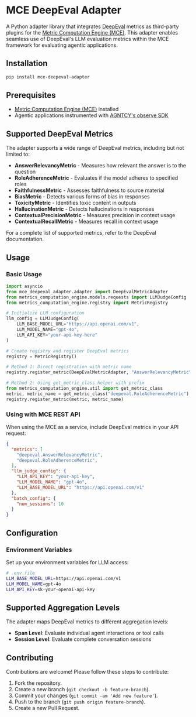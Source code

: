 # MCE DeepEval Adapter

A Python adapter library that integrates [DeepEval](https://github.com/confident-ai/deepeval) metrics as third-party plugins for the [Metric Computation Engine (MCE)](https://github.com/agntcy/telemetry-hub/tree/main/metrics_computation_engine). This adapter enables seamless use of DeepEval's LLM evaluation metrics within the MCE framework for evaluating agentic applications.

## Installation

```bash
pip install mce-deepeval-adapter
```

## Prerequisites

- [Metric Computation Engine (MCE)](https://github.com/agntcy/telemetry-hub/tree/main/metrics_computation_engine) installed
- Agentic applications instrumented with [AGNTCY's observe SDK](https://github.com/agntcy/observe)

## Supported DeepEval Metrics

The adapter supports a wide range of DeepEval metrics, including but not limited to:

- **AnswerRelevancyMetric** - Measures how relevant the answer is to the question
- **RoleAdherenceMetric** - Evaluates if the model adheres to specified roles
- **FaithfulnessMetric** - Assesses faithfulness to source material
- **BiasMetric** - Detects various forms of bias in responses
- **ToxicityMetric** - Identifies toxic content in outputs
- **HallucinationMetric** - Detects hallucinations in responses
- **ContextualPrecisionMetric** - Measures precision in context usage
- **ContextualRecallMetric** - Measures recall in context usage

For a complete list of supported metrics, refer to the DeepEval documentation.

## Usage

### Basic Usage

```python
import asyncio
from mce_deepeval_adapter.adapter import DeepEvalMetricAdapter
from metrics_computation_engine.models.requests import LLMJudgeConfig
from metrics_computation_engine.registry import MetricRegistry

# Initialize LLM configuration
llm_config = LLMJudgeConfig(
    LLM_BASE_MODEL_URL="https://api.openai.com/v1",
    LLM_MODEL_NAME="gpt-4o",
    LLM_API_KEY="your-api-key-here"
)

# Create registry and register DeepEval metrics
registry = MetricRegistry()

# Method 1: Direct registration with metric name
registry.register_metric(DeepEvalMetricAdapter, "AnswerRelevancyMetric")

# Method 2: Using get_metric_class helper with prefix
from metrics_computation_engine.util import get_metric_class
metric, metric_name = get_metric_class("deepeval.RoleAdherenceMetric")
registry.register_metric(metric, metric_name)
```

### Using with MCE REST API

When using the MCE as a service, include DeepEval metrics in your API request:

```json
{
  "metrics": [
    "deepeval.AnswerRelevancyMetric",
    "deepeval.RoleAdherenceMetric",
  ],
  "llm_judge_config": {
    "LLM_API_KEY": "your-api-key",
    "LLM_MODEL_NAME": "gpt-4o",
    "LLM_BASE_MODEL_URL": "https://api.openai.com/v1"
  },
  "batch_config": {
    "num_sessions": 10
  }
}
```

## Configuration

### Environment Variables

Set up your environment variables for LLM access:

```bash
# .env file
LLM_BASE_MODEL_URL=https://api.openai.com/v1
LLM_MODEL_NAME=gpt-4o
LLM_API_KEY=sk-your-openai-api-key
```

## Supported Aggregation Levels

The adapter maps DeepEval metrics to different aggregation levels:

- **Span Level**: Evaluate individual agent interactions or tool calls
- **Session Level**: Evaluate complete conversation sessions

## Contributing

Contributions are welcome! Please follow these steps to contribute:

1. Fork the repository.
2. Create a new branch (`git checkout -b feature-branch`).
3. Commit your changes (`git commit -am 'Add new feature'`).
4. Push to the branch (`git push origin feature-branch`).
5. Create a new Pull Request.
